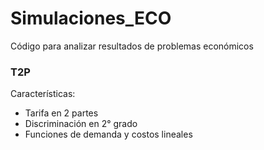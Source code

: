 # Simulaciones_ECO

Código para analizar resultados de problemas económicos

### T2P
Características:
- Tarifa en 2 partes 
- Discriminación en 2° grado
- Funciones de demanda y costos lineales
